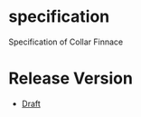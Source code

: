 # specification
Specification of Collar Finnace

# Release Version

- [Draft](https://github.com/CollarFinance/specification/releases/tag/draft)
